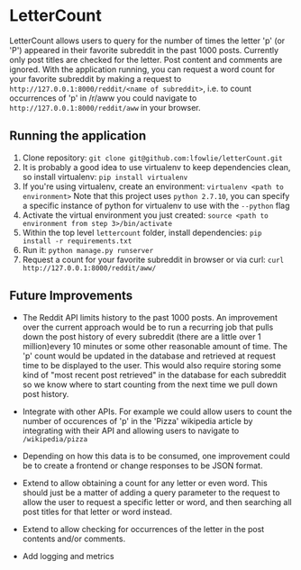 # LetterCount

LetterCount allows users to query for the number of times the letter 'p' (or 'P') appeared in their favorite subreddit
in the past 1000 posts. Currently only post titles are checked for the letter. Post content and comments are ignored. 
With the application running, you can request a word count for your favorite subreddit by making a request to 
`http://127.0.0.1:8000/reddit/<name of subreddit>`, i.e. to count occurrences of 'p' in /r/aww you could navigate to 
`http://127.0.0.1:8000/reddit/aww` in your browser.


## Running the application
1) Clone repository: `git clone git@github.com:lfowlie/letterCount.git`
2) It is probably a good idea to use virtualenv to keep dependencies clean, so install virtualenv: 
`pip install virtualenv`
3) If you're using virtualenv, create an environment: `virtualenv <path to environment>` Note that this project
uses `python 2.7.10`, you can specify a specific instance of python for virtualenv to use with the `--python` flag
4) Activate the virtual environment you just created: `source <path to environment from step 3>/bin/activate`
5) Within the top level `lettercount` folder, install dependencies: `pip install -r requirements.txt`
6) Run it: `python manage.py runserver`
7) Request a count for your favorite subreddit in browser or via curl: `curl http://127.0.0.1:8000/reddit/aww/`


## Future Improvements

- The Reddit API limits history to the past 1000 posts. An improvement over the current approach would be to run a 
 recurring job that pulls down the post history of every subreddit (there are a little over 1 million)every 10 minutes
 or some other reasonable amount of time. The 'p' count would be updated in the database and retrieved at request time
 to be displayed to the user. This would also require storing some kind of "most recent post retrieved" in the database
 for each subreddit so we know where to start counting from the next time we pull down post history.
 
- Integrate with other APIs. For example we could allow users to count the number of occurences of 'p' in the 'Pizza'
 wikipedia article by integrating with their API and allowing users to navigate to `/wikipedia/pizza`
 
- Depending on how this data is to be consumed, one improvement could be to create a frontend or change responses to be
 JSON format.
 
- Extend to allow obtaining a count for any letter or even word. This should just be a matter of adding a query
 parameter to the request to allow the user to request a specific letter or word, and then searching all post titles for
 that letter or word instead.

- Extend to allow checking for occurrences of the letter in the post contents and/or comments.

- Add logging and metrics